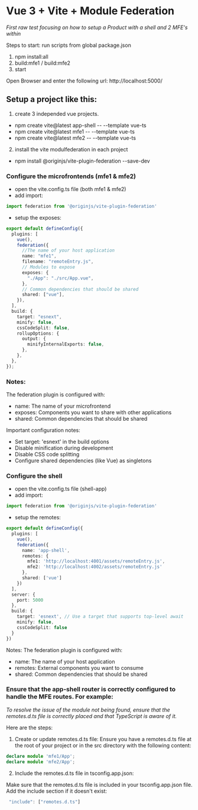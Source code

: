 # Vue 3 + Vite + Module Federation

*First raw test focusing on how to setup a Product with a shell and 2 MFE's within*

Steps to start:
run scripts from global package.json

1) npm install:all
2) build:mfe1 / build:mfe2
3) start

Open Browser and enter the following url: http://localhost:5000/



## Setup a project like this:

1) create 3 independed vue projects.
- npm create vite@latest app-shell -- --template vue-ts
- npm create vite@latest mfe1 -- --template vue-ts
- npm create vite@latest mfe2 -- --template vue-ts


2) install the vite modulfederation in each project

- npm install @originjs/vite-plugin-federation --save-dev

### Configure the microfrontends (mfe1 & mfe2)

- open the vite.config.ts file (both mfe1 & mfe2)
- add import: 
```ts
import federation from '@originjs/vite-plugin-federation'
```
- setup the exposes: 

```ts
export default defineConfig({
  plugins: [
    vue(),
    federation({
      //The name of your host application
      name: "mfe1",
      filename: "remoteEntry.js",
      // Modules to expose
      exposes: {
        "./App": "./src/App.vue",
      },
      // Common dependencies that should be shared
      shared: ["vue"],
    }),
  ],
  build: {
    target: "esnext",
    minify: false,
    cssCodeSplit: false,
    rollupOptions: {
      output: {
        minifyInternalExports: false,
      },
    },
  },
});
```

### Notes:

The federation plugin is configured with:

- name: The name of your microfrontend
- exposes: Components you want to share with other applications
- shared: Common dependencies that should be shared

Important configuration notes:

- Set target: 'esnext' in the build options
- Disable minification during development
- Disable CSS code splitting
- Configure shared dependencies (like Vue) as singletons


### Configure the shell

- open the vite.config.ts file (shell-app)
- add import: 
```ts
import federation from '@originjs/vite-plugin-federation'
```

- setup the remotes: 

```ts
export default defineConfig({
  plugins: [
    vue(),
    federation({
      name: 'app-shell',
      remotes: {
        mfe1: 'http://localhost:4001/assets/remoteEntry.js',
        mfe2: 'http://localhost:4002/assets/remoteEntry.js'
      },
      shared: ['vue']
    })
  ],
  server: {
    port: 5000
  },
  build: {
    target: 'esnext', // Use a target that supports top-level await
    minify: false,
    cssCodeSplit: false
  }
})
```

Notes:
The federation plugin is configured with:

- name: The name of your host application
- remotes: External components you want to consume
- shared: Common dependencies that should be shared



### Ensure that the app-shell router is correctly configured to handle the MFE routes. For example:

*To resolve the issue of the module not being found, ensure that the remotes.d.ts file is correctly placed and that TypeScript is aware of it.*

Here are the steps:


1) Create or update remotes.d.ts file:
Ensure you have a remotes.d.ts file at the root of your project or in the src directory with the following content:


```ts
declare module 'mfe1/App';
declare module 'mfe2/App';
```

2) Include the remotes.d.ts file in tsconfig.app.json:

Make sure that the remotes.d.ts file is included in your tsconfig.app.json file. Add the include section if it doesn't exist:

```ts
 "include": ["remotes.d.ts"]
```



